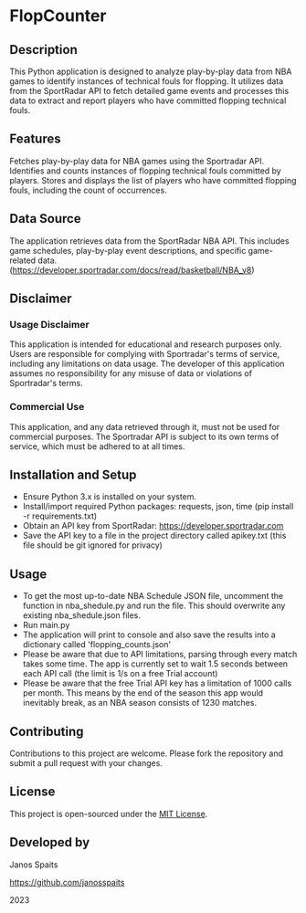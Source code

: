 # FlopCounter

## Description
This Python application is designed to analyze play-by-play data from NBA games to identify instances of technical fouls for flopping. It utilizes data from the SportRadar API to fetch detailed game events and processes this data to extract and report players who have committed flopping technical fouls.

## Features
Fetches play-by-play data for NBA games using the Sportradar API.
Identifies and counts instances of flopping technical fouls committed by players.
Stores and displays the list of players who have committed flopping fouls, including the count of occurrences.

## Data Source
The application retrieves data from the SportRadar NBA API. This includes game schedules, play-by-play event descriptions, and specific game-related data. (https://developer.sportradar.com/docs/read/basketball/NBA_v8)

## Disclaimer
### Usage Disclaimer
This application is intended for educational and research purposes only. Users are responsible for complying with Sportradar's terms of service, including any limitations on data usage. The developer of this application assumes no responsibility for any misuse of data or violations of Sportradar's terms.

### Commercial Use
This application, and any data retrieved through it, must not be used for commercial purposes. The Sportradar API is subject to its own terms of service, which must be adhered to at all times.

## Installation and Setup
- Ensure Python 3.x is installed on your system.
- Install/import required Python packages: requests, json, time (pip install -r requirements.txt)
- Obtain an API key from SportRadar: https://developer.sportradar.com
- Save the API key to a file in the project directory called apikey.txt (this file should be git ignored for privacy)

## Usage
- To get the most up-to-date NBA Schedule JSON file, uncomment the function in nba_shedule.py and run the file. This should overwrite any existing nba_shedule.json files.
- Run main.py
- The application will print to console and also save the results into a dictionary called 'flopping_counts.json'
- Please be aware that due to API limitations, parsing through every match takes some time. The app is currently set to wait 1.5 seconds between each API call (the limit is 1/s on a free Trial account)
- Please be aware that the free Trial API key has a limitation of 1000 calls per month. This means by the end of the season this app would inevitably break, as an NBA season consists of 1230 matches.

## Contributing
Contributions to this project are welcome. Please fork the repository and submit a pull request with your changes.

## License

This project is open-sourced under the [MIT License](LICENSE).

## Developed by

Janos Spaits

https://github.com/janosspaits

2023